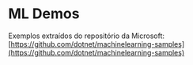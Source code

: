 # ML Demos

Exemplos extraídos do repositório da Microsoft: [https://github.com/dotnet/machinelearning-samples](https://github.com/dotnet/machinelearning-samples)
